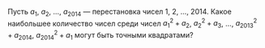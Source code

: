 Пусть ${{a}_{1}}$, ${{a}_{2}}$, $\ldots$, ${{a}_{2014}}$ — перестановка чисел 1, 2, $\ldots$, 2014. 
Какое наибольшее количество чисел среди чисел 
$a_{1}^{2}+{{a}_{2}}$, $a_{2}^{2}+{{a}_{3}}$, $\ldots$, $a_{2013}^{2}+{{a}_{2014}}$, $a_{2014}^{2}+{{a}_{1}}$ 
могут быть точными квадратами?